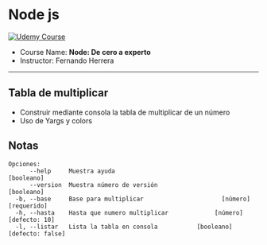 # Node js

[![Udemy Course][udemy-image]][udemy-url]

- Course Name: **Node: De cero a experto**
- Instructor: Fernando Herrera

---

## Tabla de multiplicar

- Construir mediante consola la tabla de multiplicar de un número
- Uso de Yargs y colors

## Notas

```
Opciones:
      --help     Muestra ayuda                                        [booleano]
      --version  Muestra número de versión                            [booleano]
  -b, --base     Base para multiplicar                      [número] [requerido]
  -h, --hasta    Hasta que numero multiplicar             [número] [defecto: 10]
  -l, --listar   Lista la tabla en consola           [booleano] [defecto: false]
```

<!-- Markdown links -->

[udemy-image]: https://img.shields.io/badge/Udemy-EC5252?style=for-the-badge&logo=Udemy&logoColor=white
[udemy-url]: https://www.udemy.com/course/nodejs-guia-desde-cero/
